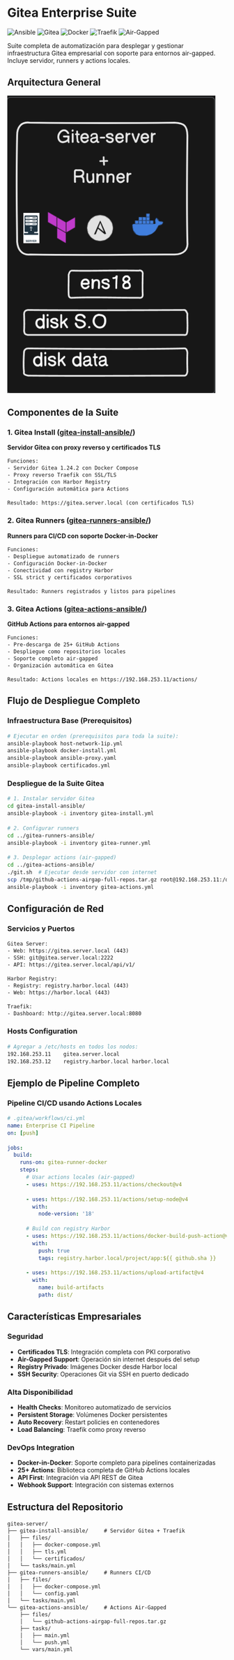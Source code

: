 # Gitea Enterprise Suite
![Ansible](https://img.shields.io/badge/Ansible-Automation-EE0000?style=for-the-badge&logo=ansible&logoColor=white)
![Gitea](https://img.shields.io/badge/Gitea-1.24.2-609926?style=for-the-badge&logo=gitea&logoColor=white)
![Docker](https://img.shields.io/badge/Docker-Compose-2496ED?style=for-the-badge&logo=docker&logoColor=white)
![Traefik](https://img.shields.io/badge/Traefik-Proxy-00ADD8?style=for-the-badge&logo=traefik&logoColor=white)
![Air-Gapped](https://img.shields.io/badge/Air_Gapped-Ready-FF6B35?style=for-the-badge)

Suite completa de automatización para desplegar y gestionar infraestructura Gitea empresarial con soporte para entornos air-gapped. Incluye servidor, runners y actions locales.

## Arquitectura General
![Architecture](https://github.com/Andherson333333/enterprise-talos-infrastructure/blob/main/images/gitea-server%2Brunner.png)

## Componentes de la Suite

### 1. Gitea Install ([gitea-install-ansible/](./gitea-install-ansible/))
**Servidor Gitea con proxy reverso y certificados TLS**

```
Funciones:
- Servidor Gitea 1.24.2 con Docker Compose
- Proxy reverso Traefik con SSL/TLS
- Integración con Harbor Registry
- Configuración automática para Actions

Resultado: https://gitea.server.local (con certificados TLS)
```

### 2. Gitea Runners ([gitea-runners-ansible/](./gitea-runners-ansible/))  
**Runners para CI/CD con soporte Docker-in-Docker**

```
Funciones:
- Despliegue automatizado de runners
- Configuración Docker-in-Docker
- Conectividad con registry Harbor
- SSL strict y certificados corporativos

Resultado: Runners registrados y listos para pipelines
```

### 3. Gitea Actions ([gitea-actions-ansible/](./gitea-actions-ansible/))
**GitHub Actions para entornos air-gapped**

```
Funciones:
- Pre-descarga de 25+ GitHub Actions
- Despliegue como repositorios locales
- Soporte completo air-gapped
- Organización automática en Gitea

Resultado: Actions locales en https://192.168.253.11/actions/
```

## Flujo de Despliegue Completo

### Infraestructura Base (Prerequisitos)
```bash
# Ejecutar en orden (prerequisitos para toda la suite):
ansible-playbook host-network-1ip.yml
ansible-playbook docker-install.yml  
ansible-playbook ansible-proxy.yaml
ansible-playbook certificados.yml
```

### Despliegue de la Suite Gitea
```bash
# 1. Instalar servidor Gitea
cd gitea-install-ansible/
ansible-playbook -i inventory gitea-install.yml

# 2. Configurar runners  
cd ../gitea-runners-ansible/
ansible-playbook -i inventory gitea-runner.yml

# 3. Desplegar actions (air-gapped)
cd ../gitea-actions-ansible/
./git.sh  # Ejecutar desde servidor con internet
scp /tmp/github-actions-airgap-full-repos.tar.gz root@192.168.253.11:/opt/
ansible-playbook -i inventory gitea-actions.yml
```

## Configuración de Red

### Servicios y Puertos
```
Gitea Server:
- Web: https://gitea.server.local (443)
- SSH: git@gitea.server.local:2222
- API: https://gitea.server.local/api/v1/

Harbor Registry:  
- Registry: registry.harbor.local (443)
- Web: https://harbor.local (443)

Traefik:
- Dashboard: http://gitea.server.local:8080
```

### Hosts Configuration
```bash
# Agregar a /etc/hosts en todos los nodos:
192.168.253.11    gitea.server.local
192.168.253.12    registry.harbor.local harbor.local
```

## Ejemplo de Pipeline Completo

### Pipeline CI/CD usando Actions Locales
```yaml
# .gitea/workflows/ci.yml
name: Enterprise CI Pipeline
on: [push]

jobs:
  build:
    runs-on: gitea-runner-docker
    steps:
      # Usar actions locales (air-gapped)
      - uses: https://192.168.253.11/actions/checkout@v4
      
      - uses: https://192.168.253.11/actions/setup-node@v4
        with:
          node-version: '18'
          
      # Build con registry Harbor
      - uses: https://192.168.253.11/actions/docker-build-push-action@v6
        with:
          push: true
          tags: registry.harbor.local/project/app:${{ github.sha }}
          
      - uses: https://192.168.253.11/actions/upload-artifact@v4
        with:
          name: build-artifacts  
          path: dist/
```

## Características Empresariales

### Seguridad
- **Certificados TLS**: Integración completa con PKI corporativo
- **Air-Gapped Support**: Operación sin internet después del setup
- **Registry Privado**: Imágenes Docker desde Harbor local
- **SSH Security**: Operaciones Git via SSH en puerto dedicado

### Alta Disponibilidad  
- **Health Checks**: Monitoreo automatizado de servicios
- **Persistent Storage**: Volúmenes Docker persistentes
- **Auto Recovery**: Restart policies en contenedores
- **Load Balancing**: Traefik como proxy reverso

### DevOps Integration
- **Docker-in-Docker**: Soporte completo para pipelines containerizadas  
- **25+ Actions**: Biblioteca completa de GitHub Actions locales
- **API First**: Integración via API REST de Gitea
- **Webhook Support**: Integración con sistemas externos

## Estructura del Repositorio
```
gitea-server/
├── gitea-install-ansible/     # Servidor Gitea + Traefik
│   ├── files/
│   │   ├── docker-compose.yml
│   │   ├── tls.yml  
│   │   └── certificados/
│   └── tasks/main.yml
├── gitea-runners-ansible/     # Runners CI/CD
│   ├── files/
│   │   ├── docker-compose.yml
│   │   └── config.yaml
│   └── tasks/main.yml  
└── gitea-actions-ansible/     # Actions Air-Gapped
    ├── files/
    │   └── github-actions-airgap-full-repos.tar.gz
    ├── tasks/
    │   ├── main.yml
    │   └── push.yml
    └── vars/main.yml
```

